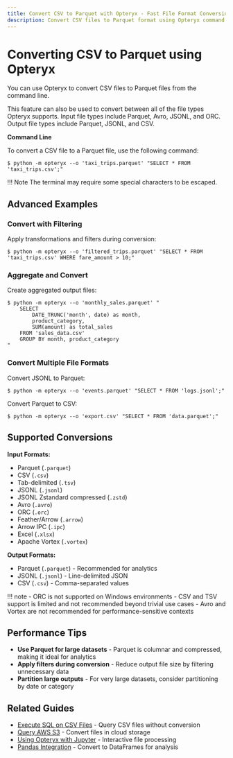 ```yaml
---
title: Convert CSV to Parquet with Opteryx - Fast File Format Conversion
description: Convert CSV files to Parquet format using Opteryx command line tool. Support for multiple file formats including JSONL, Avro, and ORC conversion.
---
```


# Converting CSV to Parquet using Opteryx

You can use Opteryx to convert CSV files to Parquet files from the command line.

This feature can also be used to convert between all of the file types Opteryx supports. Input file types include Parquet, Avro, JSONL, and ORC. Output file types include Parquet, JSONL, and CSV.

**Command Line**

To convert a CSV file to a Parquet file, use the following command:

~~~ console
$ python -m opteryx --o 'taxi_trips.parquet' "SELECT * FROM 'taxi_trips.csv';"
~~~

!!! Note
    The terminal may require some special characters to be escaped.

## Advanced Examples

### Convert with Filtering

Apply transformations and filters during conversion:

~~~ console
$ python -m opteryx --o 'filtered_trips.parquet' "SELECT * FROM 'taxi_trips.csv' WHERE fare_amount > 10;"
~~~

### Aggregate and Convert

Create aggregated output files:

~~~ console
$ python -m opteryx --o 'monthly_sales.parquet' "
    SELECT 
        DATE_TRUNC('month', date) as month,
        product_category,
        SUM(amount) as total_sales
    FROM 'sales_data.csv'
    GROUP BY month, product_category
"
~~~

### Convert Multiple File Formats

Convert JSONL to Parquet:

~~~ console
$ python -m opteryx --o 'events.parquet' "SELECT * FROM 'logs.jsonl';"
~~~

Convert Parquet to CSV:

~~~ console
$ python -m opteryx --o 'export.csv' "SELECT * FROM 'data.parquet';"
~~~

## Supported Conversions

**Input Formats:**
- Parquet (`.parquet`)
- CSV (`.csv`)
- Tab-delimited (`.tsv`)
- JSONL (`.jsonl`)
- JSONL Zstandard compressed (`.zstd`)
- Avro (`.avro`)
- ORC (`.orc`)
- Feather/Arrow (`.arrow`)
- Arrow IPC (`.ipc`)
- Excel (`.xlsx`)
- Apache Vortex (`.vortex`)

**Output Formats:**
- Parquet (`.parquet`) - Recommended for analytics
- JSONL (`.jsonl`) - Line-delimited JSON
- CSV (`.csv`) - Comma-separated values

!!! note
    - ORC is not supported on Windows environments
    - CSV and TSV support is limited and not recommended beyond trivial use cases
    - Avro and Vortex are not recommended for performance-sensitive contexts

## Performance Tips

- **Use Parquet for large datasets** - Parquet is columnar and compressed, making it ideal for analytics
- **Apply filters during conversion** - Reduce output file size by filtering unnecessary data
- **Partition large outputs** - For very large datasets, consider partitioning by date or category

## Related Guides

- [Execute SQL on CSV Files](execute-sql-on-csv.md) - Query CSV files without conversion
- [Query AWS S3](s3-and-opteryx.md) - Convert files in cloud storage
- [Using Opteryx with Jupyter](using-opteryx-with-jupyter.md) - Interactive file processing
- [Pandas Integration](pandas-and-opteryx.md) - Convert to DataFrames for analysis

